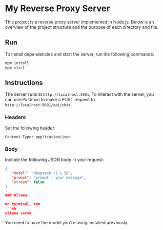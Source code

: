 # My Reverse Proxy Server

This project is a reverse proxy server implemented in Node.js. Below is an overview of the project structure and the purpose of each directory and file.

## Run

To install dependencies and start the server, run the following commands:

```sh
npm install
npm start
```

## Instructions

The server runs at `http://localhost:5001`. To interact with the server, you can use Postman to make a POST request to `http://localhost:5001/api/chat`.

### Headers

Set the following header:

```
Content-Type: application/json
```

### Body

Include the following JSON body in your request:

```json
{
   "model": "deepseek-r1:1.5b",
   "prompt": "prompt - your message",
   "stream": false
}

### Ollama

On terminal, run 
```sh
ollama serve
```

You need to have the model you're using installed previously.